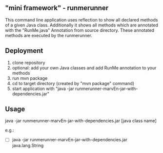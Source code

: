 ## "mini framework" - runmerunner
This command line application uses reflection to show all declared methods of a given Java class. Additionally it shows all methods which are annotated with the "RunMe.java" Annotation from source directory. These annotated methods are executed by the runmerunner.

## Deployment

 1. clone repository 
 2. optional: add your own Java classes and add RunMe annotation to your methods
 3. run mvn package
 4. cd to target directory (created by "mvn package" command) 
 5. start application with "java -jar  runmerunner-marvEn-jar-with-dependencies.jar"

## Usage
java -jar  runmerunner-marvEn-jar-with-dependencies.jar [java class name]

e.g.:
 - [ ] java -jar  runmerunner-marvEn-jar-with-dependencies.jar java.lang.String
